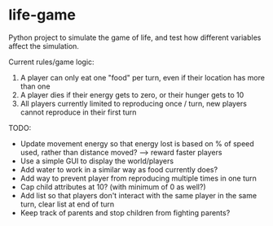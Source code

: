 # life-game
Python project to simulate the game of life, and test how different variables affect the simulation.

Current rules/game logic:
1. A player can only eat one "food" per turn, even if their location has more than one
2. A player dies if their energy gets to zero, or their hunger gets to 10
3. All players currently limited to reproducing once / turn, new players cannot reproduce in their first turn

TODO:
- Update movement energy so that energy lost is based on % of speed used, rather than distance moved? --> reward faster players
- Use a simple GUI to display the world/players
- Add water to work in a similar way as food currently does?
- Add way to prevent player from reproducing multiple times in one turn
- Cap child attributes at 10? (with minimum of 0 as well?)
- Add list so that players don't interact with the same player in the same turn, clear list at end of turn
- Keep track of parents and stop children from fighting parents?
